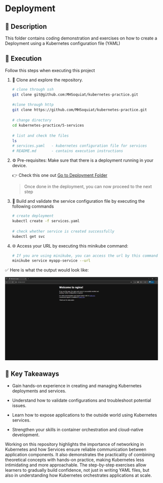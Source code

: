 # Deployment

## :pushpin: Description

This folder contains coding demonstration and exercises on how to create a Deployment using a Kubernetes configuration file (YAML)

## :rocket: Execution

Follow this steps when executing this project

1.  :open_file_folder: Clone and explore the repository.

    ```bash
    # clone through ssh
    git clone git@github.com:MHSoquiat/kubernetes-practice.git

    #clone through http
    git clone https://github.com/MHSoquiat/kubernetes-practice.git

    # change directory
    cd kubernetes-practice/5-services

    # list and check the files
    ls
    # services.yaml   - kubernetes configuration file for services
    # README.md       - contains execution instructions
    ```

2. :gear: Pre-requisites: Make sure that there is a deployment running in your device.

    :point_right: Check this one out [Go to Deployment Folder](../3-deployment/)

    > Once done in the deployment, you can now proceed to the next step

3.  :hammer: Build and validate the service configuration file by executing the following commands

    ```bash
    # create deployment
    kubectl create -f services.yaml

    # check whether service is created successfully 
    kubectl get svc
    ```

4. :globe_with_meridians: Access your URL by executing this minikube command:

    ```bash
    # If you are using minikube, you can access the url by this command:
    minikube service myapp-service --url
    ```

:white_check_mark: Here is what the output would look like:

![Expected Output](../5-services/outputs/image.png)

## :bookmark_tabs: Key Takeaways
- Gain hands-on experience in creating and managing Kubernetes deployments and services.

- Understand how to validate configurations and troubleshoot potential issues.

- Learn how to expose applications to the outside world using Kubernetes services.

- Strengthen your skills in container orchestration and cloud-native development.

Working on this repository highlights the importance of networking in Kubernetes and how Services ensure reliable communication between application components. It also demonstrates the practicality of combining theoretical concepts with hands-on practice, making Kubernetes less intimidating and more approachable. The step-by-step exercises allow learners to gradually build confidence, not just in writing YAML files, but also in understanding how Kubernetes orchestrates applications at scale.